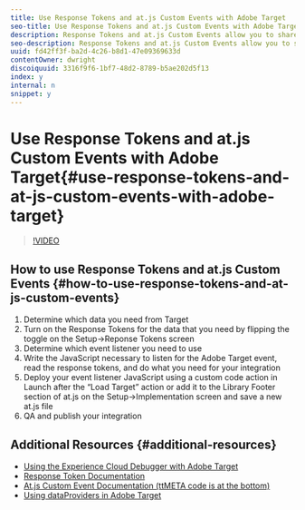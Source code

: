 ```yaml
---
title: Use Response Tokens and at.js Custom Events with Adobe Target
seo-title: Use Response Tokens and at.js Custom Events with Adobe Target
description: Response Tokens and at.js Custom Events allow you to share profile information from Target to third-party systems. Any object in the Target visitor profile, including custom profile attributes, geographic information, activity details, and built-in profiles can be added to the Target response where you can use custom JavaScript to integrate with a third-party.
seo-description: Response Tokens and at.js Custom Events allow you to share profile information from Target to third-party systems. Any object in the Target visitor profile, including custom profile attributes, geographic information, activity details, and built-in profiles can be added to the Target response where you can use custom JavaScript to integrate with a third-party.
uuid: fd42ff3f-ba2d-4c26-b8d1-47e09369633d
contentOwner: dwright
discoiquuid: 3316f9f6-1bf7-48d2-8789-b5ae202d5f13
index: y
internal: n
snippet: y
---
```


# Use Response Tokens and at.js Custom Events with Adobe Target{#use-response-tokens-and-at-js-custom-events-with-adobe-target}

>[!VIDEO](https://video.tv.adobe.com/v/23253/?quality=12)

## How to use Response Tokens and at.js Custom Events {#how-to-use-response-tokens-and-at-js-custom-events}

1. Determine which data you need from Target
1. Turn on the Response Tokens for the data that you need by flipping the toggle on the Setup-&gt;Reponse Tokens screen
1. Determine which event listener you need to use
1. Write the JavaScript necessary to listen for the Adobe Target event, read the response tokens, and do what you need for your integration
1. Deploy your event listener JavaScript using a custom code action in Launch after the “Load Target” action or add it to the Library Footer section of at.js on the Setup-&gt;Implementation screen and save a new at.js file
1. QA and publish your integration

## Additional Resources {#additional-resources}

* [Using the Experience Cloud Debugger with Adobe Target](https://helpx.adobe.com/target/kt/using/experience-cloud-debugger-target-feature-video-use.html)
* [Response Token Documentation](https://marketing.adobe.com/resources/help/en_US/target/?f=c_response-tokens)
* [At.js Custom Event Documentation (ttMETA code is at the bottom)](https://marketing.adobe.com/resources/help/en_US/target/ov2/cmp_at.js_Functions.html)
* [Using dataProviders in Adobe Target](https://helpx.adobe.com/target/kt/using/dataProviders-atjs-feature-video-use.html)

